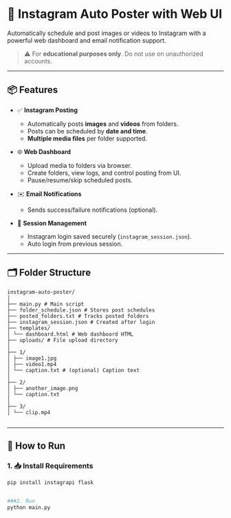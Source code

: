 # 🤖 Instagram Auto Poster with Web UI

Automatically schedule and post images or videos to Instagram with a powerful web dashboard and email notification support.

> ⚠️ For **educational purposes only**. Do not use on unauthorized accounts.

---

## 📦 Features

- ✅ **Instagram Posting**
  - Automatically posts **images** and **videos** from folders.
  - Posts can be scheduled by **date and time**.
  - **Multiple media files** per folder supported.
  
- 🌐 **Web Dashboard**
  - Upload media to folders via browser.
  - Create folders, view logs, and control posting from UI.
  - Pause/resume/skip scheduled posts.
  
- ✉️ **Email Notifications**
  - Sends success/failure notifications (optional).
  
- 💾 **Session Management**
  - Instagram login saved securely (`instagram_session.json`).
  - Auto login from previous session.

---

## 🗂️ Folder Structure

```
instagram-auto-poster/
│
├── main.py # Main script
├── folder_schedule.json # Stores post schedules
├── posted_folders.txt # Tracks posted folders
├── instagram_session.json # Created after login
├── templates/
│ └── dashboard.html # Web dashboard HTML
├── uploads/ # File upload directory
│
├── 1/
│ ├── image1.jpg
│ ├── video1.mp4
│ └── caption.txt # (optional) Caption text
│
├── 2/
│ ├── another_image.png
│ └── caption.txt
│
├── 3/
│ └── clip.mp4


```


---

## 🚀 How to Run

### 1. 📥 Install Requirements

```bash
pip install instagrapi flask


###2. Run
python main.py



